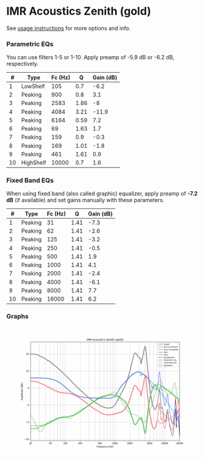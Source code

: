 # IMR Acoustics Zenith (gold)
See [usage instructions](https://github.com/jaakkopasanen/AutoEq#usage) for more options and info.

### Parametric EQs
You can use filters 1-5 or 1-10. Apply preamp of -5.9 dB or -6.2 dB, respectively.

|   # | Type      |   Fc (Hz) |    Q |   Gain (dB) |
|-----|-----------|-----------|------|-------------|
|   1 | LowShelf  |       105 | 0.7  |        -6.2 |
|   2 | Peaking   |       900 | 0.8  |         3.1 |
|   3 | Peaking   |      2583 | 1.86 |        -8   |
|   4 | Peaking   |      4084 | 3.21 |       -11.9 |
|   5 | Peaking   |      6164 | 0.59 |         7.2 |
|   6 | Peaking   |        69 | 1.63 |         1.7 |
|   7 | Peaking   |       159 | 0.9  |        -0.3 |
|   8 | Peaking   |       169 | 1.01 |        -1.8 |
|   9 | Peaking   |       461 | 1.61 |         0.9 |
|  10 | HighShelf |     10000 | 0.7  |         1.6 |

### Fixed Band EQs
When using fixed band (also called graphic) equalizer, apply preamp of **-7.2 dB** (if available) and set gains manually with these parameters.

|   # | Type    |   Fc (Hz) |    Q |   Gain (dB) |
|-----|---------|-----------|------|-------------|
|   1 | Peaking |        31 | 1.41 |        -7.3 |
|   2 | Peaking |        62 | 1.41 |        -2.6 |
|   3 | Peaking |       125 | 1.41 |        -3.2 |
|   4 | Peaking |       250 | 1.41 |        -0.5 |
|   5 | Peaking |       500 | 1.41 |         1.9 |
|   6 | Peaking |      1000 | 1.41 |         4.1 |
|   7 | Peaking |      2000 | 1.41 |        -2.4 |
|   8 | Peaking |      4000 | 1.41 |        -6.1 |
|   9 | Peaking |      8000 | 1.41 |         7.7 |
|  10 | Peaking |     16000 | 1.41 |         6.2 |

### Graphs
![](./IMR%20Acoustics%20Zenith%20(gold).png)
